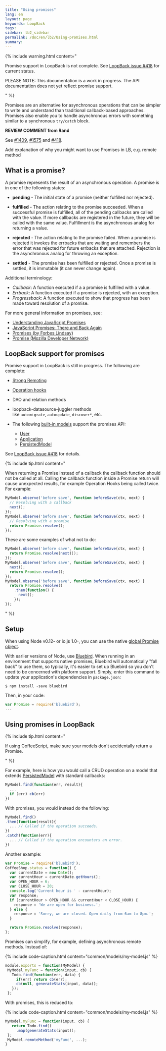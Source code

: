 ```yaml
---
title: "Using promises"
lang: en
layout: page
keywords: LoopBack
tags:
sidebar: lb2_sidebar
permalink: /doc/en/lb2/Using-promises.html
summary:
---
```


{% include warning.html content="

Promise support in LoopBack is not complete. See [LoopBack issue #418](https://github.com/strongloop/loopback/issues/418#issue-38984704) for current status.

PLEASE NOTE: This documentation is a work in progress. The API documentation does not yet reflect promise support.

" %}

Promises are an alternative for asynchronous operations that can be simpler to write and understand than traditional callback-based approaches.
Promises also enable you to handle asynchronous errors with something similar to a synchronous `try/catch` block.

<div class="sl-hidden"><strong>REVIEW COMMENT from Rand</strong><br>
  <p><span>See </span><a href="https://github.com/strongloop/loopback/issues/1409" class="external-link" rel="nofollow">#1409</a><span>,</span> <a href="https://github.com/strongloop/loopback/issues/1575" class="external-link" rel="nofollow">#1575</a> <span>and </span>
    <a
      href="https://github.com/strongloop/loopback/issues/418" class="external-link" rel="nofollow">#418</a><span>.</span></p>
  <p>Add explanation of why you might want to use Promises in LB, e.g. remote method</p>
</div>

## What is a promise?

A promise represents the result of an asynchronous operation. A promise is in one of the following states:

* **pending** - The initial state of a promise (neither fulfilled nor rejected).

* **fulfilled** - The action relating to the promise succeeded.
  When a successful promise is fulfilled, all of the pending callbacks are called with the value.
  If more callbacks are registered in the future, they will be called with the same value. Fulfillment is the asynchronous analog for returning a value.

* **rejected** - The action relating to the promise failed.
  When a promise is rejected it invokes the errbacks that are waiting and remembers the error that was rejected for future errbacks that are attached.
  Rejection is the asynchronous analog for throwing an exception.

* **settled** - The promise has been fulfilled or rejected. Once a promise is settled, it is immutable (it can never change again).

Additional terminology:

* _Callback_: A function executed if a a promise is fulfilled with a value.
* _Errback_: A function executed if a promise is rejected, with an exception.
* _Progressback_: A function executed to show that progress has been made toward resolution of a promise.

For more general information on promises, see:

* [Understanding JavaScript Promises](https://spring.io/understanding/javascript-promises)
* [JavaScript Promises: There and Back Again](http://www.html5rocks.com/en/tutorials/es6/promises/)
* [Promises (by Forbes Lindsay)](https://www.promisejs.org/)
* [Promise (Mozilla Developer Network)](https://developer.mozilla.org/en-US/docs/Web/JavaScript/Reference/Global_Objects/Promise)

## LoopBack support for promises

Promise support in LoopBack is still in progress. The following are complete:

* [Strong Remoting](Strong-Remoting.html)
* [Operation hooks](Operation-hooks.html)
* DAO and relation methods  
* loopback-datasource-juggler methods like `automigrate`, `autoupdate`, `discover*`, etc.
* The following [built-in models](Using-built-in-models.html) support the promises API:

    * [User](https://apidocs.strongloop.com/loopback/#user) 
    * [Application](https://apidocs.strongloop.com/loopback/#application) 
    * [PersistedModel](https://apidocs.strongloop.com/loopback/#persistedmodel) 

See [LoopBack issue #418](https://github.com/strongloop/loopback/issues/418#issue-38984704) for details.

{% include tip.html content="
    
When returning a Promise instead of a callback the callback function should not be called at all. Calling the callback function inside a Promise return will cause unexpected results, for example Operation Hooks being called twice.  For example:
```javascript
MyModel.observe('before save', function beforeSave(ctx, next) {
  // Resolving with a callback
  next();
});
MyModel.observe('before save', function beforeSave(ctx, next) {
  // Resolving with a promise
  return Promise.resolve();
});
```
These are some examples of what not to do:
```javascript
MyModel.observe('before save', function beforeSave(ctx, next) {
  return Promise.resolve(next());
});
MyModel.observe('before save', function beforeSave(ctx, next) {
  next();
  return Promise.resolve();
});
MyModel.observe('before save', function beforeSave(ctx, next) {
  return Promise.resolve()
    .then(function() {
      next();
    });
});
```

" %}

## Setup

When using Node v0.12- or io.js 1.0-, you can use the native [global Promise object](https://developer.mozilla.org/en-US/docs/Web/JavaScript/Reference/Global_Objects/Promise).

With earlier versions of Node, use [Bluebird](https://www.npmjs.com/package/bluebird).
When running in an environment that supports native promises, Bluebird will automatically "fall back" to use them, so typically,
it's easier to set up Bluebird so you don't need to be concerned with platform support.
Simply, enter this command to update your application's dependencies in `package.json`:

```shell
$ npm install -save bluebird
```

Then, in your code:

```javascript
var Promise = require('bluebird');
...
```

## Using promises in LoopBack

{% include tip.html content="

If using CoffeeScript, make sure your models don't accidentally return a Promise.

" %}

For example, here is how you would call a CRUD operation on a model that extends [PersistedModel](https://apidocs.strongloop.com/loopback/#persistedmodel) with standard callbacks:

```javascript
MyModel.find(function(err, result){
  ...
  if (err) cb(err)
})
```

With promises, you would instead do the following:

```javascript
MyModel.find()
.then(function(result){
  ... // Called if the operation succeeds.
})
.catch(function(err){
  ... // Called if the operation encounters an error.
})
```

Another example:

```javascript
var Promise = require('bluebird');
CoffeeShop.status = function() {
  var currentDate = new Date();
  var currentHour = currentDate.getHours();
  var OPEN_HOUR = 6;
  var CLOSE_HOUR = 20;
  console.log('Current hour is ' - currentHour);
  var response;
  if (currentHour > OPEN_HOUR && currentHour < CLOSE_HOUR) {
    response = 'We are open for business.';
  } else {
    response = 'Sorry, we are closed. Open daily from 6am to 8pm.';
  }

  return Promise.resolve(response);
};
```

Promises can simplify, for example, defining asynchronous remote methods. Instead of:

{% include code-caption.html content="common/models/my-model.js" %}
```javascript
module.exports = function(MyModel) {
 MyModel.myFunc = function(input, cb) {
   Todo.find(function(err, data) {
     if(err) return cb(err);
     cb(null, generateStats(input, data));
   });
 };
```

With promises, this is reduced to:

{% include code-caption.html content="common/models/my-model.js" %}
```javascript
MyModel.myFunc = function(input, cb) {
   return Todo.find()
     .map(generateStats(input));
 };
 MyModel.remoteMethod('myFunc', ...);
}
```

